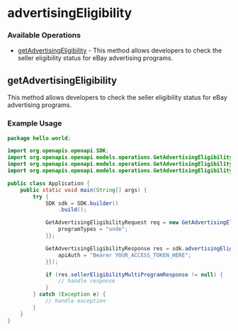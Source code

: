 # advertisingEligibility

### Available Operations

* [getAdvertisingEligibility](#getadvertisingeligibility) - This method allows developers to check the seller eligibility status for eBay advertising programs.

## getAdvertisingEligibility

This method allows developers to check the seller eligibility status for eBay advertising programs.

### Example Usage

```java
package hello.world;

import org.openapis.openapi.SDK;
import org.openapis.openapi.models.operations.GetAdvertisingEligibilityRequest;
import org.openapis.openapi.models.operations.GetAdvertisingEligibilityResponse;
import org.openapis.openapi.models.operations.GetAdvertisingEligibilitySecurity;

public class Application {
    public static void main(String[] args) {
        try {
            SDK sdk = SDK.builder()
                .build();

            GetAdvertisingEligibilityRequest req = new GetAdvertisingEligibilityRequest("quibusdam") {{
                programTypes = "unde";
            }};            

            GetAdvertisingEligibilityResponse res = sdk.advertisingEligibility.getAdvertisingEligibility(req, new GetAdvertisingEligibilitySecurity("nulla") {{
                apiAuth = "Bearer YOUR_ACCESS_TOKEN_HERE";
            }});

            if (res.sellerEligibilityMultiProgramResponse != null) {
                // handle response
            }
        } catch (Exception e) {
            // handle exception
        }
    }
}
```
